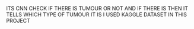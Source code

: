 ITS CNN CHECK IF THERE IS TUMOUR OR NOT AND IF THERE IS THEN IT TELLS WHICH TYPE OF TUMOUR IT IS 
I USED KAGGLE DATASET IN THIS PROJECT

